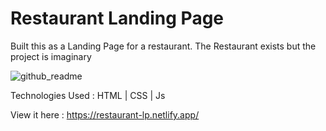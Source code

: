 # Restaurant Landing Page
  
 Built this as a Landing Page for a restaurant. The Restaurant exists but the project is imaginary 
 
![github_readme](https://user-images.githubusercontent.com/67514352/125163126-91eb1480-e183-11eb-87e0-4467e6d90700.PNG)

 Technologies Used : HTML | CSS | Js
 
 View it here : https://restaurant-lp.netlify.app/
 
 
